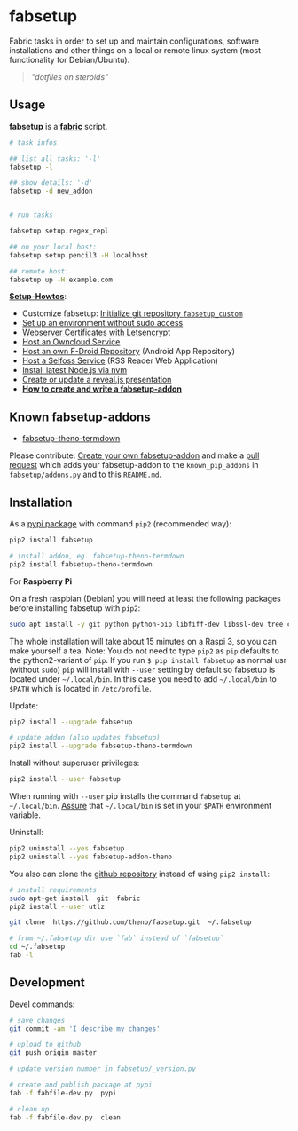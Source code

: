 # fabsetup

Fabric tasks in order to set up and maintain configurations, software
installations and other things on a local or remote linux system
(most functionality for Debian/Ubuntu).

> _"dotfiles on steroids"_

## Usage

__fabsetup__ is a __[fabric](http://www.fabfile.org/ "www.fabfile.org")__
script.

```sh
# task infos

## list all tasks: '-l'
fabsetup -l

## show details: '-d'
fabsetup -d new_addon


# run tasks

fabsetup setup.regex_repl

## on your local host:
fabsetup setup.pencil3 -H localhost

## remote host:
fabsetup up -H example.com
```

__[Setup-Howtos](./howtos "cookbook")__:

 * Customize fabsetup: [Initialize git repository
   `fabsetup_custom`](./howtos/fabsetup-custom.md)
 * [Set up an environment without sudo access](./howtos/no-sudo.md)
 * [Webserver Certificates with Letsencrypt](./howtos/letsencrypt.md)
 * [Host an Owncloud Service](./howtos/owncloud.md)
 * [Host an own F-Droid Repository](./howtos/f-droid-repo.md) (Android App Repository)
 * [Host a Selfoss Service](./howtos/selfoss.md) (RSS Reader Web Application)
 * [Install latest Node.js via nvm](./howtos/nodejs.md)
 * [Create or update a reveal.js presentation](./howtos/revealjs.md)
 * __[How to create and write a fabsetup-addon](./howtos/fabsetup-addon.md)__

## Known fabsetup-addons

* [fabsetup-theno-termdown](https://github.com/theno/fabsetup-theno-termdown)

Please contribute:
[Create your own fabsetup-addon](./howtos/fabsetup-addon.md) and make a
[pull request](https://github.com/theno/fabsetup/pulls) which adds your
 fabsetup-addon to the `known_pip_addons` in `fabsetup/addons.py` and to this
`README.md`.

## Installation

As a [pypi package](https://pypi.python.org/pypi/fabsetup)
with command `pip2` (recommended way):

```sh
pip2 install fabsetup

# install addon, eg. fabsetup-theno-termdown
pip2 install fabsetup-theno-termdown
```

For __Raspberry Pi__

On a fresh raspbian (Debian) you will need at least the following packages before installing fabsetup with `pip2`:

```sh
sudo apt install -y git python python-pip libfiff-dev libssl-dev tree curl && sudo pip install fabsetup
```
The whole installation will take about 15 minutes on a Raspi 3, so you can make yourself a tea.
Note: You do not need to type `pip2` as `pip` defaults to the python2-variant of `pip`. If you run `$ pip install fabsetup` as normal usr (without `sudo`) `pip` will install with `--user` setting by default so fabsetup is located under `~/.local/bin`. In this case you need to add `~/.local/bin` to `$PATH` which is located in `/etc/profile`.
 
Update:

```sh
pip2 install --upgrade fabsetup

# update addon (also updates fabsetup)
pip2 install --upgrade fabsetup-theno-termdown
```

Install without superuser privileges:

```sh
pip2 install --user fabsetup
```

When running with `--user` pip installs the command `fabsetup` at
`~/.local/bin`.  [Assure](https://stackoverflow.com/a/14638025) that
`~/.local/bin` is set in your `$PATH` environment variable.

Uninstall:

```sh
pip2 uninstall --yes fabsetup
pip2 uninstall --yes fabsetup-addon-theno
```

You also can clone the [github repository](https://github.com/theno/fabsetup)
instead of using `pip2 install`:

```sh
# install requirements
sudo apt-get install  git  fabric
pip2 install --user utlz

git clone  https://github.com/theno/fabsetup.git  ~/.fabsetup

# from ~/.fabsetup dir use `fab` instead of `fabsetup`
cd ~/.fabsetup
fab -l
```

## Development

Devel commands:

```bash
# save changes
git commit -am 'I describe my changes'

# upload to github
git push origin master

# update version number in fabsetup/_version.py

# create and publish package at pypi
fab -f fabfile-dev.py  pypi

# clean up
fab -f fabfile-dev.py  clean
```

